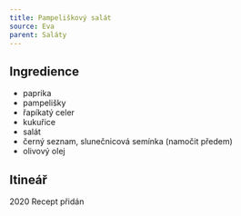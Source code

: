 ```yaml
---
title: Pampeliškový salát
source: Eva
parent: Saláty
---
```


## Ingredience

- paprika 
- pampelišky
- řapíkatý celer
- kukuřice
- salát
- černý seznam, slunečnicová semínka (namočit předem)
- olivový olej

## Itineář
2020 Recept přidán